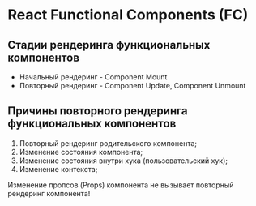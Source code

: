 # React Functional Components (FC)

## Стадии рендеринга функциональных компонентов

- Начальный рендеринг - Component Mount
- Повторный рендеринг - Component Update, Component Unmount

## Причины повторного рендеринга функциональных компонентов

1. Повторный рендеринг родительского компонента;
2. Изменение состояния компонента;
3. Изменение состояния внутри хука (пользовательский хук);
4. Изменение контекста;

Изменение пропсов (Props) компонента не вызывает повторный рендеринг компонента!
